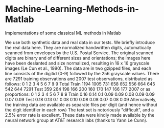 # Machine-Learning-Methods-in-Matlab
Implementations of some classical ML methods in Matlab

We use both synthetic data and real data in our tests. We briefly introduce the real data here.
They are normalized handwritten digits, automatically scanned from envelopes by the U.S. Postal Service. The original scanned digits are binary and of different sizes and orientations; the images  here have been deslanted and size normalized, resulting in 16 x 16 grayscale images (Le Cun et al., 1990). The data are in two gzipped files, and each line consists of the digitid (0-9) followed by the 256 grayscale values. There are 7291 training observations and 2007 test observations, distributed as follows: 0    1   2   3   4   5   6   7   8   9 Total Train 1194 1005 731 658 652 556 664 645 542 644 7291 Test  359  264 198 166 200 160 170 147 166 177 2007 or as proportions: 0    1   2    3    4    5    6    7    8    9  Train 0.16 0.14 0.1 0.09 0.09 0.08 0.09 0.09 0.07 0.09 Test 0.18 0.13 0.1 0.08 0.10 0.08 0.08 0.07 0.08 0.09 Alternatively, the training data are available as separate files per digit (and hence without the digit identifier in each row) The test set is notoriously "difficult", and a 2.5% error rate is excellent. These data were kindly made available by the neural network
group at AT&T research labs (thanks to Yann Le Cunn).



